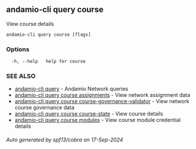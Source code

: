 ## andamio-cli query course

View course details

```
andamio-cli query course [flags]
```

### Options

```
  -h, --help   help for course
```

### SEE ALSO

* [andamio-cli query](andamio-cli_query.md)	 - Andamio Network queries
* [andamio-cli query course assignments](andamio-cli_query_course_assignments.md)	 - View network assignment data
* [andamio-cli query course course-governance-validator](andamio-cli_query_course_course-governance-validator.md)	 - View network course governance data
* [andamio-cli query course course-state](andamio-cli_query_course_course-state.md)	 - View course details
* [andamio-cli query course modules](andamio-cli_query_course_modules.md)	 - View course module credential details

###### Auto generated by spf13/cobra on 17-Sep-2024
